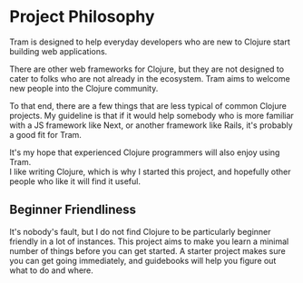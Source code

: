 # Project Philosophy

Tram is designed to help everyday developers who are new to Clojure start building web applications.

There are other web frameworks for Clojure, but they are not designed 
to cater to folks who are not already in the ecosystem.  Tram aims to 
welcome new people into the Clojure community. 

To that end, there are a few things that are less typical of common
Clojure projects.  My guideline is that if it would help somebody who 
is more familiar with a JS framework like Next, or another framework like
Rails, it's probably a good fit for Tram. 

It's my hope that experienced Clojure programmers will also enjoy using Tram.  
I like writing Clojure, which is why I started this project, and hopefully other
people who like it will find it useful. 

## Beginner Friendliness
It's nobody's fault, but I do not find Clojure to be particularly
beginner friendly in a lot of instances.  This project aims to make you learn
a minimal number of things before you can get started.  A starter project 
makes sure you can get going immediately, and guidebooks will help you 
figure out what to do and where. 
